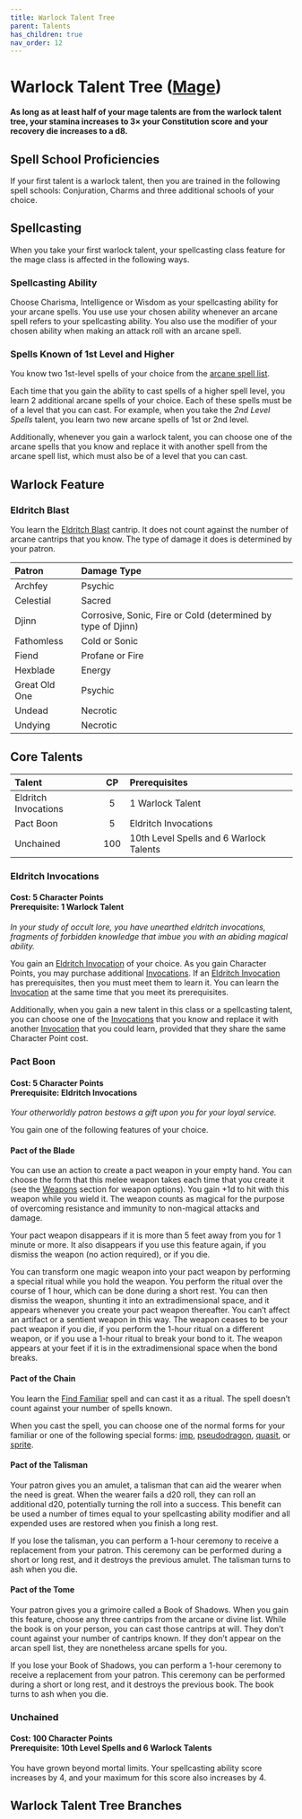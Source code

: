 ```yaml
---
title: Warlock Talent Tree
parent: Talents
has_children: true
nav_order: 12
---
```


# Warlock Talent Tree ([Mage](https://stormchaserroleplaying.com/stormchaserRPG/Classes/Mage/))

**As long as at least half of your mage talents are from the warlock talent tree, your stamina increases to 3× your Constitution score and your recovery die increases to a d8.**

## Spell School Proficiencies
If your first talent is a warlock talent, then you are trained in the following spell schools: Conjuration, Charms and three additional schools of your choice.

## Spellcasting
When you take your first warlock talent, your spellcasting class feature for the mage class is affected in the following ways.

### Spellcasting Ability
Choose Charisma, Intelligence or Wisdom as your spellcasting ability for your arcane spells. You use use your chosen ability whenever an arcane spell refers to your spellcasting ability. You also use the modifier of your chosen ability when making an attack roll with an arcane spell.

### Spells Known of 1st Level and Higher
You know two 1st-level spells of your choice from the [arcane spell list]().

Each time that you gain the ability to cast spells of a higher spell level, you learn 2 additional arcane spells of your choice. Each of these spells must be of a level that you can cast. For example, when you take the *2nd Level Spells* talent, you learn two new arcane spells of 1st or 2nd level.

Additionally, whenever you gain a warlock talent, you can choose one of the arcane spells that you know and replace it with another spell from the arcane spell list, which must also be of a level that you can cast.

## Warlock Feature

### Eldritch Blast

You learn the [Eldritch Blast](https://stormchaserroleplaying.com/stormchaserRPG/Spells/Cantrips/Evocation/#eldritch-blast) cantrip. It does not count against the number of arcane cantrips that you know. The type of damage it does is determined by your patron.

| Patron | Damage Type |
|:-------|:------------|
| Archfey       | Psychic |
| Celestial     | Sacred |
| Djinn         | Corrosive, Sonic, Fire or Cold (determined by type of Djinn) |
| Fathomless    | Cold or Sonic |
| Fiend         | Profane or Fire |
| Hexblade      | Energy |
| Great Old One | Psychic |
| Undead        | Necrotic |
| Undying       | Necrotic |

## Core Talents

| Talent | CP | Prerequisites |
|:-------|:--:|:--------------|
| Eldritch Invocations | 5   | 1 Warlock Talent |
| Pact Boon            | 5   | Eldritch Invocations |
| Unchained            | 100 | 10th Level Spells and 6 Warlock Talents |

### Eldritch Invocations
#### **Cost:** 5 Character Points<br>**Prerequisite:** 1 Warlock Talent
*In your study of occult lore, you have unearthed eldritch invocations, fragments of forbidden knowledge that imbue you with an abiding magical ability.*

You gain an [Eldritch Invocation](https://stormchaserroleplaying.com/stormchaserRPG/Talents/Warlock/Invocations/) of your choice. As you gain Character Points, you may purchase additional [Invocations](https://stormchaserroleplaying.com/stormchaserRPG/Talents/Warlock/Invocations/). If an [Eldritch Invocation]((https://stormchaserroleplaying.com/stormchaserRPG/Talents/Warlock/Invocations/)) has prerequisites, then you must meet them to learn it. You can learn the [Invocation](https://stormchaserroleplaying.com/stormchaserRPG/Talents/Warlock/Invocations/) at the same time that you meet its prerequisites.

Additionally, when you gain a new talent in this class or a spellcasting talent, you can choose one of the [Invocations](https://stormchaserroleplaying.com/stormchaserRPG/Talents/Warlock/Invocations/) that you know and replace it with another [Invocation](https://stormchaserroleplaying.com/stormchaserRPG/Talents/Warlock/Invocations/) that you could learn, provided that they share the same Character Point cost. 

### Pact Boon
#### **Cost:** 5 Character Points<br>**Prerequisite:** Eldritch Invocations
*Your otherworldly patron bestows a gift upon you for your loyal service.*

You gain one of the following features of your choice.

#### Pact of the Blade
You can use an action to create a pact weapon in your empty hand. You can choose the form that this melee weapon takes each time that you create it (see the [Weapons](https://stormchaserroleplaying.com/stormchaserRPG/Equipment/Weapons/) section for weapon options). You gain +1d to hit with this weapon while you wield it. The weapon counts as magical for the purpose of overcoming resistance and immunity to non-magical attacks and damage.

Your pact weapon disappears if it is more than 5 feet away from you for 1 minute or more. It also disappears if you use this feature again, if you dismiss the weapon (no action required), or if you die.

You can transform one magic weapon into your pact weapon by performing a special ritual while you hold the weapon. You perform the ritual over the course of 1 hour, which can be done during a short rest. You can then dismiss the weapon, shunting it into an extradimensional space, and it appears whenever you create your pact weapon thereafter. You can’t affect an artifact or a sentient weapon in this way. The weapon ceases to be your pact weapon if you die, if you perform the 1-hour ritual on a different weapon, or if you use a 1-hour ritual to break your bond to it. The weapon appears at your feet if it is in the extradimensional space when the bond breaks.

#### Pact of the Chain
You learn the [Find Familiar]() spell and can cast it as a ritual. The spell doesn’t count against your number of spells known.

When you cast the spell, you can choose one of the normal forms for your familiar or one of the following special forms: [imp](), [pseudodragon](), [quasit](), or [sprite]().

#### Pact of the Talisman
Your patron gives you an amulet, a talisman that can aid the wearer when the need is great. When the wearer fails a d20 roll, they can roll an additional d20, potentially turning the roll into a success. This benefit can be used a number of times equal to your spellcasting ability modifier and all expended uses are restored when you finish a long rest.

If you lose the talisman, you can perform a 1-hour ceremony to receive a replacement from your patron. This ceremony can be performed during a short or long rest, and it destroys the previous amulet. The talisman turns to ash when you die.

#### Pact of the Tome
Your patron gives you a grimoire called a Book of Shadows. When you gain this feature, choose any three cantrips from the arcane or divine list. While the book is on your person, you can cast those cantrips at will. They don’t count against your number of cantrips known. If they don’t appear on the arcan spell list, they are nonetheless arcane spells for you.

If you lose your Book of Shadows, you can perform a 1-hour ceremony to receive a replacement from your patron. This ceremony can be performed during a short or long rest, and it destroys the previous book. The book turns to ash when you die.

### Unchained
#### **Cost:** 100 Character Points<br>**Prerequisite:** 10th Level Spells and 6 Warlock Talents
You have grown beyond mortal limits. Your spellcasting ability score increases by 4, and your maximum for this score also increases by 4.

## Warlock Talent Tree Branches
